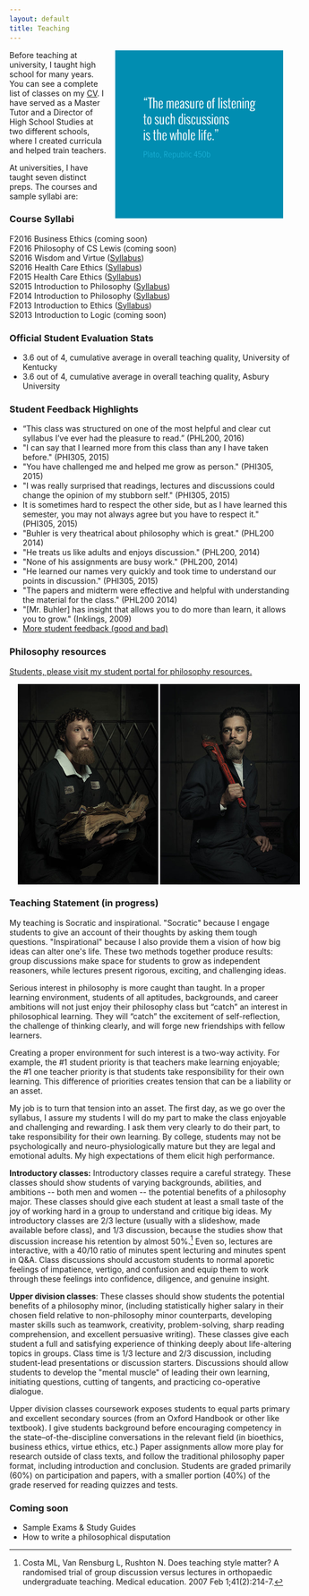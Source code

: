 ```yaml
---
layout: default
title: Teaching
---
```


<img src="/img/measurelearning.png" alt="propermeasure" align="right" hspace="15" height="300" width="300">

Before teaching at university, I taught high school for many years. You can see a complete list of classes on my [CV](/Buhler-CV.pdf). I have served as a Master Tutor and a Director of High School Studies at two different schools, where I created curricula and helped train teachers. 

At universities, I have taught seven distinct preps. The courses and sample syllabi are:

### Course Syllabi
F2016 Business Ethics (coming soon)  
F2016 Philosophy of CS Lewis (coming soon)  
S2016 Wisdom and Virtue  ([Syllabus](/PHL293))  
S2016 Health Care Ethics ([Syllabus](/PHI305))    
F2015 Health Care Ethics ([Syllabus](/PHI305))       
S2015 Introduction to Philosophy ([Syllabus](/PHL200))   
F2014 Introduction to Philosophy ([Syllabus](/PHL200))    
F2013 Introduction to Ethics ([Syllabus](https://docs.google.com/document/d/1u2FI836N6FcWWs2I5BrbLF1tQav9wjcDJiOU0bRkfRw/edit))     
S2013 Introduction to Logic (coming soon)  

### Official Student Evaluation Stats
+  3.6 out of 4, cumulative average in overall teaching quality, University of Kentucky
+  3.6 out of 4, cumulative average in overall teaching quality, Asbury University
 
### Student Feedback Highlights ###
* “This class was structured on one of the most helpful and clear cut syllabus I’ve ever had the pleasure to read.” (PHL200, 2016)
* "I can say that I learned more from this class than any I have taken before." (PHI305, 2015)
*  "You have challenged me and helped me grow as person." (PHI305, 2015)
*  "I was really surprised that readings, lectures and discussions could change the opinion of my stubborn self." (PHI305, 2015)
*  It is sometimes hard to respect the other side, but as I have learned this semester, you may not always agree but you have to respect it." (PHI305, 2015) 
* "Buhler is very theatrical about philosophy which is great." (PHL200 2014)
* "He treats us like adults and enjoys discussion." (PHL200, 2014)
* "None of his assignments are busy work." (PHL200, 2014)
* "He learned our names very quickly and took time to understand our points in discussion." (PHI305, 2015)
* "The papers and midterm were effective and helpful with understanding the material for the class." (PHL200 2014)
*  "[Mr. Buhler] has insight that allows you to do more than learn, it allows you to grow." (Inklings, 2009)
*  [More student feedback (good and bad)](/student-feedback)

### Philosophy resources ###

[Students, please visit my student portal for philosophy resources.](/philosophy) 

<img src="/img/mechanics.jpg" alt="mechanics" align="center" hspace="15">


### Teaching Statement (in progress)

My teaching is Socratic and inspirational. "Socratic" because I engage students to give an account of their thoughts by asking them tough questions. "Inspirational" because I also provide them a vision of how big ideas can alter one's life. These two methods together produce results: group discussions make space for students to grow as independent reasoners, while lectures present rigorous, exciting, and challenging ideas.

Serious interest in philosophy is more caught than taught. In a proper learning environment, students of all aptitudes, backgrounds, and career ambitions will not just enjoy their philosophy class but “catch” an interest in philosophical learning. They will “catch” the excitement of self-reflection, the challenge of thinking clearly, and will forge new friendships with fellow learners. 

Creating a proper environment for such interest is a two-way activity. For example, the #1 student priority is that teachers make learning enjoyable;  the #1 one teacher priority is that students take responsibility for their own learning. This difference of priorities creates tension that can be a liability or an asset. 

My job is to turn that tension into an asset. The first day, as we go over the syllabus,  I assure my students I will do my part to make the class enjoyable and challenging and rewarding. I ask them very clearly to do their part, to take responsibility for their own learning. By college, students may not be psychologically and neuro-physiologically mature but they are legal and emotional adults.  My high expectations of them elicit high performance.

**Introductory classes:** Introductory classes require a careful strategy. 
These classes should show students of varying backgrounds, abilities, and ambitions -- both men and women -- the potential benefits of a philosophy major. These classes should give each student at least a small taste of the joy of working hard in a group to understand and critique big ideas. My introductory classes are 2/3 lecture (usually with a slideshow, made available before class), and 1/3 discussion, because the studies show that discussion increase his retention by almost 50%.[^1] Even so, lectures are interactive, with a 40/10 ratio of minutes spent lecturing and minutes spent in Q&A. Class discussions should accustom students to normal aporetic feelings of impatience, vertigo, and confusion and equip them to work through these feelings into confidence, diligence, and genuine insight. 

**Upper division classes**: These classes should show students the potential benefits of a philosophy minor, (including statistically higher salary in their chosen field relative to non-philosophy minor counterparts, developing master skills such as teamwork, creativity, problem-solving, sharp reading comprehension, and excellent persuasive writing). These classes give each student a full and satisfying experience of thinking deeply about life-altering topics in groups. Class time is 1/3 lecture and 2/3 discussion, including student-lead presentations or discussion starters. Discussions should allow students to develop the "mental muscle" of leading their own learning, initiating questions, cutting of tangents, and practicing co-operative dialogue. 

Upper division classes coursework exposes students to equal parts primary and excellent secondary sources (from an Oxford Handbook or other like textbook). I give students background before encouraging competency in the state–of-the-discipline conversations in the relevant field (in bioethics, business ethics,  virtue ethics, etc.) Paper assignments allow more play for research outside of class texts, and follow the traditional philosophy paper format, including introduction and conclusion. Students are graded primarily (60%) on participation and papers, with a smaller portion (40%) of the grade reserved for reading quizzes and tests. 


### Coming soon ###
* Sample Exams & Study Guides
* How to write a philosophical disputation

[^1]: Costa ML, Van Rensburg L, Rushton N. Does teaching style matter? A randomised trial of group discussion versus lectures in orthopaedic undergraduate teaching. Medical education. 2007 Feb 1;41(2):214-7.
 